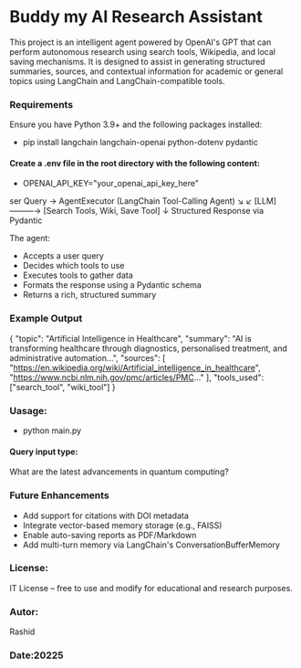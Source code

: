 # Buddy my AI Research Assistant
This project is an intelligent agent powered by OpenAI's GPT that can perform autonomous research using search tools, Wikipedia, and local saving mechanisms. It is designed to assist in generating structured summaries, sources, and contextual information for academic or general topics using LangChain and LangChain-compatible tools.


### Requirements

Ensure you have Python 3.9+ and the following packages installed:

- pip install langchain langchain-openai python-dotenv pydantic

#### Create a .env file in the root directory with the following content:

- OPENAI_API_KEY="your_openai_api_key_here"



ser Query → AgentExecutor (LangChain Tool-Calling Agent)
         ↘︎                 ↙︎
        [LLM] ———→ [Search Tools, Wiki, Save Tool]
                          ↓
           Structured Response via Pydantic


The agent:
- Accepts a user query
- Decides which tools to use
- Executes tools to gather data
- Formats the response using a Pydantic schema
- Returns a rich, structured summary

### Example Output
{
  "topic": "Artificial Intelligence in Healthcare",
  "summary": "AI is transforming healthcare through diagnostics, personalised treatment, and administrative automation...",
  "sources": [
    "https://en.wikipedia.org/wiki/Artificial_intelligence_in_healthcare",
    "https://www.ncbi.nlm.nih.gov/pmc/articles/PMC..."
  ],
  "tools_used": ["search_tool", "wiki_tool"]
}


### Uasage: 
- python main.py



#### Query input type:
What are the latest advancements in quantum computing?


### Future Enhancements
- Add support for citations with DOI metadata
- Integrate vector-based memory storage (e.g., FAISS)
- Enable auto-saving reports as PDF/Markdown
- Add multi-turn memory via LangChain's ConversationBufferMemory

### License:
IT License – free to use and modify for educational and research purposes.

### Autor:
Rashid

### Date:20225
